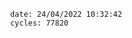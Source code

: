 

                date: 24/04/2022 10:32:42
                cycles: 77820

                         